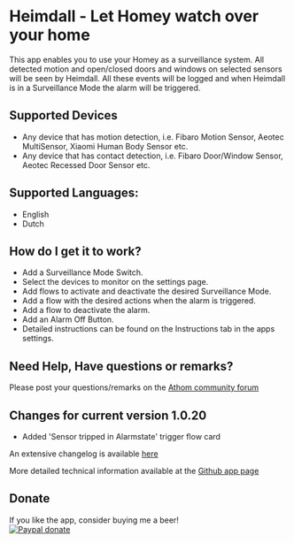 # Heimdall - Let Homey watch over your home

This app enables you to use your Homey as a surveillance system.
All detected motion and open/closed doors and windows on selected sensors will be seen by Heimdall. All these events will be logged and when Heimdall is in a Surveillance Mode the alarm will be triggered.

## Supported Devices
* Any device that has motion detection, i.e. Fibaro Motion Sensor, Aeotec MultiSensor, Xiaomi Human Body Sensor etc.
* Any device that has contact detection, i.e. Fibaro Door/Window Sensor, Aeotec Recessed Door Sensor etc.

## Supported Languages:
* English
* Dutch

## How do I get it to work?
* Add a Surveillance Mode Switch.
* Select the devices to monitor on the settings page. 
* Add flows to activate and deactivate the desired Surveillance Mode.
* Add a flow with the desired actions when the alarm is triggered.
* Add a flow to deactivate the alarm.
* Add an Alarm Off Button.
* Detailed instructions can be found on the Instructions tab in the apps settings.

## Need Help, Have questions or remarks?

Please post your questions/remarks on the [Athom community forum](https://community.athom.com/t/134)

## Changes for current version 1.0.20
* Added 'Sensor tripped in Alarmstate' trigger flow card

An extensive changelog is available [here](https://community.athom.com/t/134/3)

More detailed technical information available at the [Github app page](https://github.com/daneedk/com.uc.heimdall)

## Donate
If you like the app, consider buying me a beer!  
[![Paypal donate][pp-donate-image]][pp-donate-link]

[pp-donate-link]: https://www.paypal.me/daneedekruyff
[pp-donate-image]: https://www.paypalobjects.com/webstatic/en_US/i/btn/png/btn_donate_92x26.png